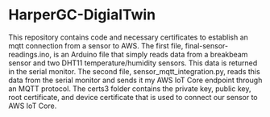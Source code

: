 # HarperGC-DigialTwin
This repository contains code and necessary certificates to establish an mqtt connection from a sensor to AWS. The first file, final-sensor-readings.ino, is an Arduino file that simply reads data from a breakbeam sensor and two DHT11 temperature/humidity sensors. This data is returned in the serial monitor. The second file, sensor_mqtt_integration.py, reads this data from the serial monitor and sends it my AWS IoT Core endpoint through an MQTT protocol.
The certs3 folder contains the private key, public key, root certificate, and device certificate that is used to connect our sensor to AWS IoT Core.
